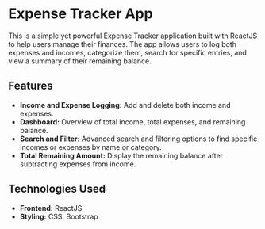 # Expense Tracker App

This is a simple yet powerful Expense Tracker application built with ReactJS to help users manage their finances. The app allows users to log both expenses and incomes, categorize them, search for specific entries, and view a summary of their remaining balance.

## Features

- **Income and Expense Logging:** Add and delete both income and expenses.
- **Dashboard:** Overview of total income, total expenses, and remaining balance.
- **Search and Filter:** Advanced search and filtering options to find specific incomes or expenses by name or category.
- **Total Remaining Amount:** Display the remaining balance after subtracting expenses from income.

## Technologies Used

- **Frontend:** ReactJS
- **Styling:** CSS, Bootstrap
